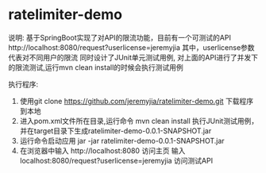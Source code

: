 # ratelimiter-demo

说明:
基于SpringBoot实现了对API的限流功能，目前有一个可测试的API
http://localhost:8080/request?userlicense=jeremyjia
其中，userlicense参数代表对不同用户的限流
同时设计了JUnit单元测试用例, 对上面的API进行了并发下的限流测试,运行mvn clean install的时候会执行测试用例

执行程序:
1. 使用git clone https://github.com/jeremyjia/ratelimiter-demo.git 下载程序到本地
2. 进入pom.xml文件所在目录,运行命令
   mvn clean install
   执行JUnit测试用例，并在target目录下生成ratelimiter-demo-0.0.1-SNAPSHOT.jar
3. 运行命令启动应用
   jar -jar ratelimiter-demo-0.0.1-SNAPSHOT.jar
4. 在浏览器中输入
   http://localhost:8080 访问主页
   输入 localhost:8080/request?userlicense=jeremyjia
   访问测试API

